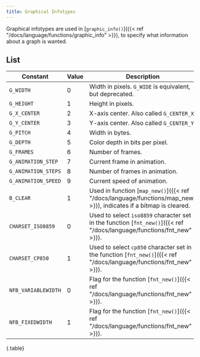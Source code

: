 ```yaml
---
title: Graphical Infotypes
---
```


Graphical infotypes are used in [`graphic_info()`]({{< ref "/docs/language/functions/graphic_info" >}}), to specify what information about a graph is wanted.

## List

| Constant | Value | Description |
|---|---|---|
| `G_WIDTH` | 0 | Width in pixels. `G_WIDE` is equivalent, but deprecated. |
| `G_HEIGHT` | 1 | Height in pixels. |
| `G_X_CENTER` | 2 | X-axis center. Also called `G_CENTER_X` |
| `G_Y_CENTER` | 3 | Y-axis center. Also called `G_CENTER_Y` |
| `G_PITCH` | 4 | Width in bytes. |
| `G_DEPTH` | 5 | Color depth in bits per pixel. |
| `G_FRAMES` | 6 | Number of frames. |
| `G_ANIMATION_STEP` | 7 | Current frame in animation. |
| `G_ANIMATION_STEPS` | 8 | Number of frames in animation. |
| `G_ANIMATION_SPEED` | 9 | Current speed of animation. |
| `B_CLEAR` | 1 | Used in function [`map_new()`]({{< ref "/docs/language/functions/map_new" >}}), indicates if a bitmap is cleared. |
| `CHARSET_ISO8859` | 0 | Used to select `iso8859` character set in the function [`fnt_new()`]({{< ref "/docs/language/functions/fnt_new" >}}). |
| `CHARSET_CP850` | 1 | Used to select `cp850` character set in the function [`fnt_new()`]({{< ref "/docs/language/functions/fnt_new" >}}). |
| `NFB_VARIABLEWIDTH` | 0 | Flag for the function [`fnt_new()`]({{< ref "/docs/language/functions/fnt_new" >}}). |
| `NFB_FIXEDWIDTH` | 1 | Flag for the function [`fnt_new()`]({{< ref "/docs/language/functions/fnt_new" >}}). |
{.table}
